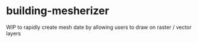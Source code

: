 # building-mesherizer
WIP to rapidly create mesh date by allowing users to draw on raster / vector layers
